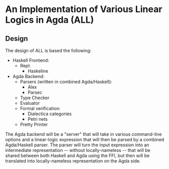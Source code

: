 # An Implementation of Various Linear Logics in Agda (ALL)

Design
------

The design of ALL is based the following:

  - Haskell Frontend:     
     - Repl:
       - Haskeline
  - Agda Backend:
     - Parsers (written in combined Agda/Haskell):
       - Alex
       - Parsec
     - Type Checker
     - Evaluator
     - Formal verification:
       - Dialectica categories
       - Petri nets
     - Pretty Printer

The Agda backend will be a "server" that will take in various
command-line options and a linear-logic expression that will then be
parsed by a combined Agda/Haskell parser.  The parser will turn the
input expression into an intermediate representation -- without
locally-nameless -- that will be shared between both Haskell and Agda
using the FFI, but then will be translated into locally-nameless
representation on the Agda side.